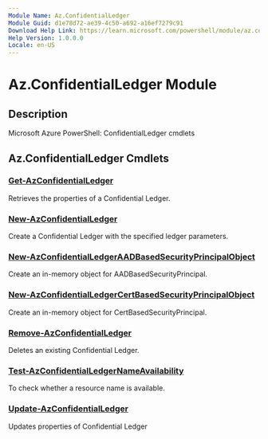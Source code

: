 ```yaml
---
Module Name: Az.ConfidentialLedger
Module Guid: d1e78d72-ae39-4c50-a692-a16ef7279c91
Download Help Link: https://learn.microsoft.com/powershell/module/az.confidentialledger
Help Version: 1.0.0.0
Locale: en-US
---
```


# Az.ConfidentialLedger Module
## Description
Microsoft Azure PowerShell: ConfidentialLedger cmdlets

## Az.ConfidentialLedger Cmdlets
### [Get-AzConfidentialLedger](Get-AzConfidentialLedger.md)
Retrieves the properties of a Confidential Ledger.

### [New-AzConfidentialLedger](New-AzConfidentialLedger.md)
Create a  Confidential Ledger with the specified ledger parameters.

### [New-AzConfidentialLedgerAADBasedSecurityPrincipalObject](New-AzConfidentialLedgerAADBasedSecurityPrincipalObject.md)
Create an in-memory object for AADBasedSecurityPrincipal.

### [New-AzConfidentialLedgerCertBasedSecurityPrincipalObject](New-AzConfidentialLedgerCertBasedSecurityPrincipalObject.md)
Create an in-memory object for CertBasedSecurityPrincipal.

### [Remove-AzConfidentialLedger](Remove-AzConfidentialLedger.md)
Deletes an existing Confidential Ledger.

### [Test-AzConfidentialLedgerNameAvailability](Test-AzConfidentialLedgerNameAvailability.md)
To check whether a resource name is available.

### [Update-AzConfidentialLedger](Update-AzConfidentialLedger.md)
Updates properties of Confidential Ledger

